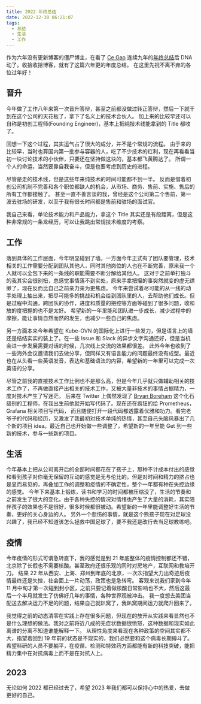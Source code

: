 ```yaml
---
title: 2022 年终总结
date: 2022-12-30 06:21:07
tags:
  - 总结
  - 生活
  - 工作
---
```


作为六年没有更新博客的僵尸博主，在看了 [Ce Gao](https://twitter.com/gaocegege) 连续九年的[年终总结](http://gaocegege.com/Blog/%E9%9A%8F%E7%AC%94/newyear2022)后 DNA 动了。收拾收拾博客，就有了这篇六年更的年度总结。
在这里先祝不离不弃的各位过年好！

## 晋升

今年做了工作八年来第一次晋升答辩，甚至之前都没做过转正答辩，然后一下就干到在这个公司的天花板了，拿下了名义上的技术合伙人。
加上来的比较早还可以自称是初创工程师(Founding Engineer)，基本上把纯技术线能拿到的 Title 都收了。

回想一下这个过程，其实运气占了很大的成分，并不是个常规的流程。
由于来的比较早，当时也算国内第一批参与容器的人，吃了不少技术的红利，现在再看看当初一块讨论技术的小伙伴，只要还在坚持做这块的，基本都飞黄腾达了。
所谓一个人的命运，当然要靠自我奋斗，但是也要考虑到历史的进程。

尽管是走的技术线，但是这些年来纯技术的时间可能都不到一半。 反而是借着初创公司机制不完善和各个职位都缺人的机会，从市场、商务、售前、实施、售后的所有工作都接触了。
甚至一直不善言谈的我，曾经是这个公司第二个售前，第一波去驻场的研发，以至于我有很长时间都是售前和驻场的面试官。

我自己来看，单论技术能力和产品能力，拿这个 Title 其实还是有段距离，但是这种非常规的一条龙经历，可以让我跳出常规技术维度的考察。

## 工作

落到具体的工作层面，今年明显碰到了墙。一方面今年正式有了团队要管理，技术相关的工作需要分配到团队其他人，同时其他岗位的人也在不断完善，原来我一个人就可以全包下来的一条线的职能需要不断分解给其他人。
这对于之前单打独斗的我其实会很别扭，总感觉事情落不到实处，原来手拿把攥的事突然就变的虚无缥缈了，现在反而比自己之前亲力亲为更焦虑。
今年来尝试着尽可能的从一线的动手处理上抽出来，把尽可能多的挑战和机会给到团队里的人，去帮助他们成长。但是过程中沟通，跨团队的协作，进度和质量的把控等方面等碰到了很多问题，收和放的度把握的也不是太好。
希望新的一年里能和团队进一步成长，减少过程中的摩擦，能让事情自然而然的发生，也减少一些自己的焦虑。

另一方面本来今年希望在 Kube-OVN 的国际化上进行一些发力，但是语言上的墙还是结结实实的装上了。在一些 Issue 和 Slack 的异步文字沟通还好，但是当机会进一步发展需要对话的时候，几次线上交流的效果都很差。
此外今年也收到了一些海外会议邀请我们去做分享，但同样又有语言能力的问题最终没有成型。最近也在从头看一些英语发音，表达和基础语法的内容，希望新的一年里可以完成一次英语的分享。

尽管之前我的直接技术工作比例也不是那么高，但是今年几乎就只做辅助相关的技术工作了，不再做直接产出相关的技术工作，又被大量非技术的事情占据精力，一度对技术产生了写迷茫。
后来在 Twitter 上偶然发现了 [Bryan Boreham](https://twitter.com/bboreham) 这个化石级别的工程师，在我出生前他就开始写代码了。现在还在疯狂的给 Prometheus，Grafana 相关项目写代码，
而且随便打开一段代码都透露着优雅和功力。看完老爷子的代码和经历，又激发了我最初对技术单纯的热情，甚至自己头脑风暴出了几个新的项目 idea。最近自己也开始做一些调整了，希望新的一年里能 Get 到一些新的技术，参与一些新的项目。

## 生活

今年基本上把从公司离开后的全部时间都花在了孩子上，那种不计成本付出的感觉和看到孩子对你毫无保留的互动的感觉是无与伦比的。但是对时间和精力的挤占也是显而易见的，再叠加工作的调整和疫情的不确定性，整个一年都有种在失控边缘的感觉。
今年下来基本上锻炼，读书和学习的时间都被压缩没了，生活的节奏和之前发生了很大的变化。由于各种失控的情况对情绪也产生了大量的消耗，其实陪伴孩子的效果也不是很好，很多时候都很被动。希望新的一年里能调整好生活的节奏，更好的关心身边的人。
另外一个悲伤的事情，就是这个熊孩子现在对足球没兴趣了，我已经不知道该怎么拯救中国足球了，要不我还是改行去当足球教练吧。

## 疫情

今年疫情的形式可谓急转直下，我的感觉是到 21 年底整体的疫情控制都还不错，北京除了长假也不需要核酸。甚至政府还很乐观的同时对房地产，互联网和教培开刀。
结果 22 年从西安、上海、郑州到年底的北京，一次次指望大力出奇迹后疫情最终还是失控，社会面上一片动荡，政策也是急转弯。
客观来说我们家到今年 11 月中旬才第一次碰到封小区，之前只要记着做核酸日常影响也不大，然后这最后一个半月就发生了仿佛好几年的事情，各种世界观被冲击。
我一度想去美团当配送去解决运力不足的问题，结果自己就趴窝了，我趴窝期间运力就爬升回来了。

我觉得之前的动态清零在实践上存在很多问题，但现在的放开从实践来看显然也不是什么理想的做法。我对之前将近八成的无症状数据很愤怒，这种数据和现实如此离谱的分离不知道谁能解释一下。
从理性角度来看现在各种政策的空间其实都不大，指望着回到 19 年前的状态是不现实的，我们必然要和这个病毒长期搏斗了。
希望科研的人员不要躺平，在疫苗、检测和特效药方面都能有新的科技突破，能把精力集中在对抗病毒上而不是在对抗人上。

## 2023

无论如何 2022 都已经过去了，希望 2023 年我们都可以保持心中的热爱，去做更好的自己。
